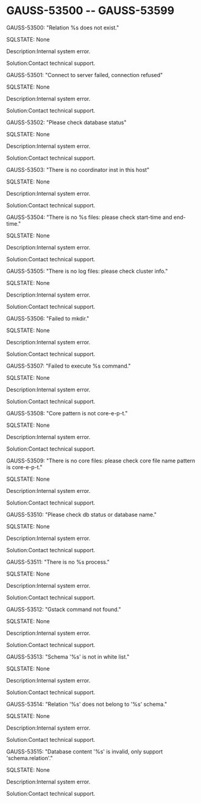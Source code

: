 # GAUSS-53500 -- GAUSS-53599<a name="EN-US_TOPIC_0302073006"></a>

GAUSS-53500: "Relation %s does not exist."

SQLSTATE: None

Description:Internal system error.

Solution:Contact technical support.

GAUSS-53501: "Connect to server failed, connection refused"

SQLSTATE: None

Description:Internal system error.

Solution:Contact technical support.

GAUSS-53502: "Please check database status"

SQLSTATE: None

Description:Internal system error.

Solution:Contact technical support.

GAUSS-53503: "There is no coordinator inst in this host"

SQLSTATE: None

Description:Internal system error.

Solution:Contact technical support.

GAUSS-53504: "There is no %s files: please check start-time and end-time."

SQLSTATE: None

Description:Internal system error.

Solution:Contact technical support.

GAUSS-53505: "There is no log files: please check cluster info."

SQLSTATE: None

Description:Internal system error.

Solution:Contact technical support.

GAUSS-53506: "Failed to mkdir."

SQLSTATE: None

Description:Internal system error.

Solution:Contact technical support.

GAUSS-53507: "Failed to execute %s command."

SQLSTATE: None

Description:Internal system error.

Solution:Contact technical support.

GAUSS-53508: "Core pattern is not core-e-p-t."

SQLSTATE: None

Description:Internal system error.

Solution:Contact technical support.

GAUSS-53509: "There is no core files: please check core file name pattern is core-e-p-t."

SQLSTATE: None

Description:Internal system error.

Solution:Contact technical support.

GAUSS-53510: "Please check db status or database name."

SQLSTATE: None

Description:Internal system error.

Solution:Contact technical support.

GAUSS-53511: "There is no %s process."

SQLSTATE: None

Description:Internal system error.

Solution:Contact technical support.

GAUSS-53512: "Gstack command not found."

SQLSTATE: None

Description:Internal system error.

Solution:Contact technical support.

GAUSS-53513: "Schema '%s' is not in white list."

SQLSTATE: None

Description:Internal system error.

Solution:Contact technical support.

GAUSS-53514: "Relation '%s' does not belong to '%s' schema."

SQLSTATE: None

Description:Internal system error.

Solution:Contact technical support.

GAUSS-53515: "Database content '%s' is invalid, only support 'schema.relation'."

SQLSTATE: None

Description:Internal system error.

Solution:Contact technical support.

